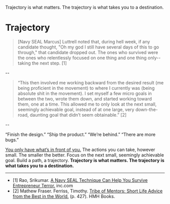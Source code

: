 Trajectory is what matters. The trajectory is what takes you to a destination.
# Trajectory

> [Navy SEAL Marcus] Luttrell noted that, during hell week, if any candidate thought, "Oh my god I still have several days of this to go through," that candidate dropped out. The ones who survived were the ones who relentlessly focused on one thing and one thing only--taking the next step. [1]

--

> “This then involved me working backward from the desired result (me being proficient in the movement) to where I currently was (being absolute shit in the movement). I set myself a few micro goals in between the two, wrote them down, and started working toward them, one at a time. This allowed me to only look at the next small, seemingly achievable goal, instead of at one large, very down-the-road, daunting goal that didn’t seem obtainable.” [2]

--

“Finish the design.” “Ship the product.” “We’re behind.” “There are more bugs.” 

<a href="https://altocode.nl/blog/point-of-impact" target="_blank">You only have what’s in front of you.</a> The actions you can take, however small. The smaller the better. Focus on the next small, seemingly achievable goal. Build a path, a trajectory. **Trajectory is what matters. The trajectory is what takes you to a destination.** 

---

- [1] Rao, Srikumar. <a href="https://www.inc.com/srikumar-rao/a-navy-seal-technique-can-help-you-survive-entrepreneur-terror.html" target="_blank">A Navy SEAL Technique Can Help You Survive Entrepreneur Terror.</a> inc.com 
- [2] Mathew Fraser. Ferriss, Timothy. <a href="https://www.amazon.com/dp/B071KJ7PTB" target="_blank">Tribe of Mentors: Short Life Advice from the Best in the World.</a> (p. 427). HMH Books.


